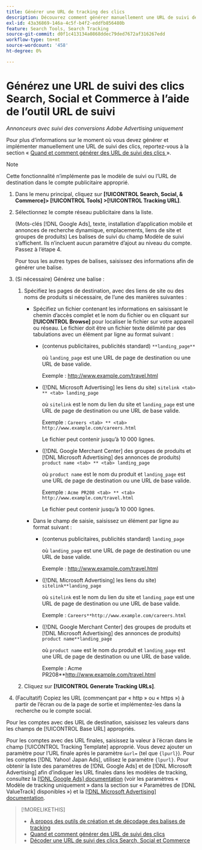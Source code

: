 ```yaml
---
title: Générer une URL de tracking des clics
description: Découvrez comment générer manuellement une URL de suivi des clics Search, Social et Commerce.
exl-id: 43a36869-146a-4c5f-b4f2-eddfb856480b
feature: Search Tools, Search Tracking
source-git-commit: d0f1c413134a0868ddec79ded7672af316267edd
workflow-type: tm+mt
source-wordcount: '458'
ht-degree: 0%

---
```


# Générez une URL de suivi des clics Search, Social et Commerce à l’aide de l’outil URL de suivi

*Annonceurs avec suivi des conversions Adobe Advertising uniquement*

Pour plus d’informations sur le moment où vous devez générer et implémenter manuellement une URL de suivi des clics, reportez-vous à la section « [ Quand et comment générer des URL de suivi des clics ](/help/search-social-commerce/tracking/click-tracking-ways-to-generate.md) ».

>[!NOTE]
>
>Cette fonctionnalité n’implémente pas le modèle de suivi ou l’URL de destination dans le compte publicitaire approprié.

1. Dans le menu principal, cliquez sur **[!UICONTROL Search, Social, & Commerce]> [!UICONTROL Tools] >[!UICONTROL Tracking URL]**.

1. Sélectionnez le compte réseau publicitaire dans la liste.

   (Mots-clés [!DNL Google Ads], texte, installation d’application mobile et annonces de recherche dynamique, emplacements, liens de site et groupes de produits) Les balises de suivi du champ Modèle de suivi s’affichent. Ils n’incluent aucun paramètre d’ajout au niveau du compte. Passez à l’étape 4.

   Pour tous les autres types de balises, saisissez des informations afin de générer une balise.

1. (Si nécessaire) Générez une balise :

   1. Spécifiez les pages de destination, avec des liens de site ou des noms de produits si nécessaire, de l’une des manières suivantes :

      * Spécifiez un fichier contenant les informations en saisissant le chemin d’accès complet et le nom du fichier ou en cliquant sur **[!UICONTROL Browse]** pour localiser le fichier sur votre appareil ou réseau. Le fichier doit être un fichier texte délimité par des tabulations avec un élément par ligne au format suivant :

         * (contenus publicitaires, publicités standard) `**landing_page**`

           où `landing_page` est une URL de page de destination ou une URL de base valide.

           Exemple : http://www.example.com/travel.html

         * ([!DNL Microsoft Advertising] les liens du site) `sitelink <tab> ** <tab> landing_page`

           où `sitelink` est le nom du lien du site et `landing_page` est une URL de page de destination ou une URL de base valide.

           Exemple : `Careers <tab> ** <tab> http://www.example.com/careers.html`

           Le fichier peut contenir jusqu’à 10 000 lignes.

         * ([!DNL Google Merchant Center] des groupes de produits et [!DNL Microsoft Advertising] des annonces de produits) `product name <tab> ** <tab> landing_page`

           où `product name` est le nom du produit et `landing_page` est une URL de page de destination ou une URL de base valide.

           Exemple : `Acme PR208 <tab> ** <tab> http://www.example.com/travel.html`

           Le fichier peut contenir jusqu’à 10 000 lignes.

      * Dans le champ de saisie, saisissez un élément par ligne au format suivant :

         * (contenus publicitaires, publicités standard) `landing_page`

           où `landing_page` est une URL de page de destination ou une URL de base valide.

           Exemple : http://www.example.com/travel.html

         * ([!DNL Microsoft Advertising] les liens du site) `sitelink**landing_page`

           où `sitelink` est le nom du lien du site et `landing_page` est une URL de page de destination ou une URL de base valide.

           Exemple : `Careers**http://www.example.com/careers.html`

         * ([!DNL Google Merchant Center] des groupes de produits et [!DNL Microsoft Advertising] des annonces de produits) `product name**landing_page`

           où `product name` est le nom du produit et `landing_page` est une URL de page de destination ou une URL de base valide.

           Exemple : Acme PR208**http://www.example.com/travel.html

   1. Cliquez sur **[!UICONTROL Generate Tracking URLs]**.

1. (Facultatif) Copiez les URL (commençant par « http » ou « https ») à partir de l’écran ou de la page de sortie et implémentez-les dans la recherche ou le compte social.

Pour les comptes avec des URL de destination, saisissez les valeurs dans les champs de [!UICONTROL Base URL] appropriés.

Pour les comptes avec des URL finales, saisissez la valeur à l’écran dans le champ [!UICONTROL Tracking Template] approprié. Vous devez ajouter un paramètre pour l’URL finale après le paramètre `&url=` (tel que `{lpurl}`). Pour les comptes [!DNL Yahoo! Japan Ads], utilisez le paramètre `{lpurl}`. Pour obtenir la liste des paramètres de [!DNL Google Ads] et de [!DNL Microsoft Advertising] afin d’indiquer les URL finales dans les modèles de tracking, consultez la [[!DNL Google Ads] documentation](https://support.google.com/google-ads/answer/6305348) (voir les paramètres « Modèle de tracking uniquement » dans la section sur « Paramètres de [!DNL ValueTrack] disponibles ») et la [[!DNL Microsoft Advertising] documentation](https://help.ads.microsoft.com/#apex/3/en/56799/2).

>[!MORELIKETHIS]
>
>* [À propos des outils de création et de décodage des balises de tracking](tracking-tools-about.md)
>* [Quand et comment générer des URL de suivi des clics ](/help/search-social-commerce/tracking/click-tracking-ways-to-generate.md)
>* [Décoder une URL de suivi des clics Search, Social et Commerce](click-tracking-url-decode.md)
